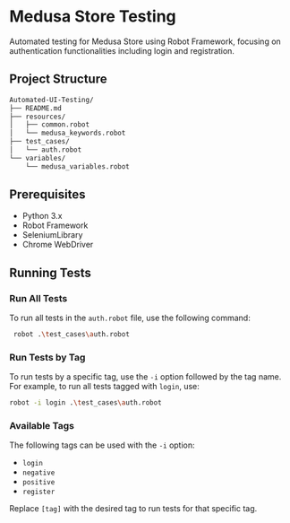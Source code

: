 # Medusa Store Testing

Automated testing for Medusa Store using Robot Framework, focusing on authentication functionalities including login and registration.

## Project Structure

```bash
Automated-UI-Testing/
├── README.md       
├── resources/
│   ├── common.robot
│   └── medusa_keywords.robot
├── test_cases/
│   └── auth.robot
└── variables/
    └── medusa_variables.robot
```

## Prerequisites

- Python 3.x
- Robot Framework
- SeleniumLibrary
- Chrome WebDriver

## Running Tests

### Run All Tests
To run all tests in the `auth.robot` file, use the following command:

```sh
 robot .\test_cases\auth.robot
```

### Run Tests by Tag
To run tests by a specific tag, use the `-i` option followed by the tag name. For example, to run all tests tagged with `login`, use:

```sh
robot -i login .\test_cases\auth.robot
```

### Available Tags
The following tags can be used with the `-i` option:
- `login`
- `negative`
- `positive`
- `register`

Replace `[tag]` with the desired tag to run tests for that specific tag.
